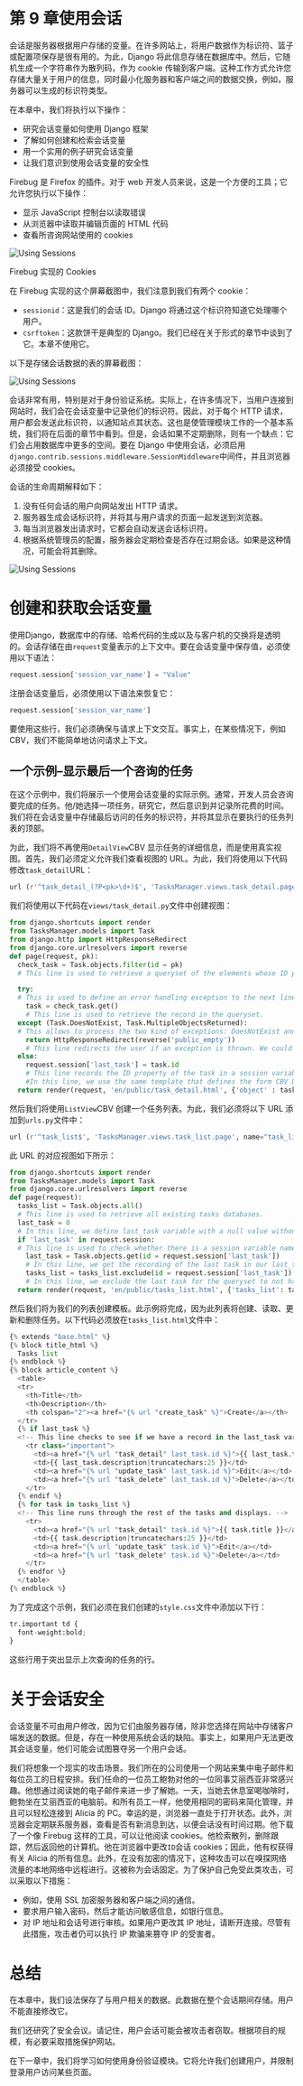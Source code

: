 # 第 9 章使用会话

会话是服务器根据用户存储的变量。在许多网站上，将用户数据作为标识符、篮子或配置项保存是很有用的。为此，Django 将此信息存储在数据库中。然后，它随机生成一个字符串作为散列码，作为 cookie 传输到客户端。这种工作方式允许您存储大量关于用户的信息，同时最小化服务器和客户端之间的数据交换，例如，服务器可以生成的标识符类型。

在本章中，我们将执行以下操作：

*   研究会话变量如何使用 Django 框架
*   了解如何创建和检索会话变量
*   用一个实用的例子研究会话变量
*   让我们意识到使用会话变量的安全性

Firebug 是 Firefox 的插件。对于 web 开发人员来说，这是一个方便的工具；它允许您执行以下操作：

*   显示 JavaScript 控制台以读取错误
*   从浏览器中读取并编辑页面的 HTML 代码
*   查看所咨询网站使用的 cookies

![Using Sessions](graphics/3704OS_09_01.jpg)

Firebug 实现的 Cookies

在 Firebug 实现的这个屏幕截图中，我们注意到我们有两个 cookie：

*   `sessionid`：这是我们的会话 ID。Django 将通过这个标识符知道它处理哪个用户。
*   `csrftoken`：这款饼干是典型的 Django。我们已经在关于形式的章节中谈到了它。本章不使用它。

以下是存储会话数据的表的屏幕截图：

![Using Sessions](graphics/3704OS_09_02.jpg)

会话非常有用，特别是对于身份验证系统。实际上，在许多情况下，当用户连接到网站时，我们会在会话变量中记录他们的标识符。因此，对于每个 HTTP 请求，用户都会发送此标识符，以通知站点其状态。这也是使管理模块工作的一个基本系统，我们将在后面的章节中看到。但是，会话如果不定期删除，则有一个缺点：它们会占用数据库中更多的空间。要在 Django 中使用会话，必须启用`django.contrib.sessions.middleware.SessionMiddleware`中间件，并且浏览器必须接受 cookies。

会话的生命周期解释如下：

1.  没有任何会话的用户向网站发出 HTTP 请求。
2.  服务器生成会话标识符，并将其与用户请求的页面一起发送到浏览器。
3.  每当浏览器发出请求时，它都会自动发送会话标识符。
4.  根据系统管理员的配置，服务器会定期检查是否存在过期会话。如果是这种情况，可能会将其删除。

![Using Sessions](graphics/3704OS_09_03.jpg)

# 创建和获取会话变量

使用Django，数据库中的存储、哈希代码的生成以及与客户机的交换将是透明的。会话存储在由`request`变量表示的上下文中。要在会话变量中保存值，必须使用以下语法：

```py
request.session['session_var_name'] = "Value"
```

注册会话变量后，必须使用以下语法来恢复它：

```py
request.session['session_var_name']
```

要使用这些行，我们必须确保与请求上下文交互。事实上，在某些情况下，例如 CBV，我们不能简单地访问请求上下文。

## 一个示例–显示最后一个咨询的任务

在这个示例中，我们将展示一个使用会话变量的实际示例。通常，开发人员会咨询要完成的任务。他/她选择一项任务，研究它，然后意识到并记录所花费的时间。我们将在会话变量中存储最后访问的任务的标识符，并将其显示在要执行的任务列表的顶部。

为此，我们将不再使用`DetailView`CBV 显示任务的详细信息，而是使用真实视图。首先，我们必须定义允许我们查看视图的 URL。为此，我们将使用以下代码修改`task_detail`URL：

```py
url (r'^task_detail_(?P<pk>\d+)$', 'TasksManager.views.task_detail.page', name="task_detail"),
```

我们将使用以下代码在`views/task_detail.py`文件中创建视图：

```py
from django.shortcuts import render
from TasksManager.models import Task
from django.http import HttpResponseRedirect
from django.core.urlresolvers import reverse
def page(request, pk):
  check_task = Task.objects.filter(id = pk) 
  # This line is used to retrieve a queryset of the elements whose ID property matches to the parameter pk sent to the URL. We will use this queryset in the following line : task = check_task.get().

  try:
  # This is used to define an error handling exception to the next line.
    task = check_task.get()
    # This line is used to retrieve the record in the queryset.
  except (Task.DoesNotExist, Task.MultipleObjectsReturned):
  # This allows to process the two kind of exceptions: DoesNotExist and MultipleObjectsReturned. The DoesNotExist exception type is raised if the queryset has no records. The MultipleObjectsReturned exception type is raised if queryset contains multiple records.
    return HttpResponseRedirect(reverse('public_empty'))
    # This line redirects the user if an exception is thrown. We could also redirect to an error page.
  else:
    request.session['last_task'] = task.id
    # This line records the ID property of the task in a session variable named last_task.
    #In this line, we use the same template that defines the form CBV DetailView. Without having to modify the template, we send our task in a variable named object.
  return render(request, 'en/public/task_detail.html', {'object' : task})
```

然后我们将使用`ListView`CBV 创建一个任务列表。为此，我们必须将以下 URL 添加到`urls.py`文件中：

```py
url (r'^task_list$', 'TasksManager.views.task_list.page', name="task_list"),
```

此 URL 的对应视图如下所示：

```py
from django.shortcuts import render
from TasksManager.models import Task
from django.core.urlresolvers import reverse
def page(request):
  tasks_list = Task.objects.all() 
  # This line is used to retrieve all existing tasks databases.
  last_task = 0 
  # In this line, we define last_task variable with a null value without generating a bug when using the render() method.
  if 'last_task' in request.session: 
  # This line is used to check whether there is a session variable named last_task.
    last_task = Task.objects.get(id = request.session['last_task'])
    # In this line, we get the recording of the last task in our last_task variable.
    tasks_list = tasks_list.exclude(id = request.session['last_task'])
    # In this line, we exclude the last task for the queryset to not have duplicates.
  return render(request, 'en/public/tasks_list.html', {'tasks_list': tasks_list, 'last_task' : last_task})
```

然后我们将为我们的列表创建模板。此示例将完成，因为此列表将创建、读取、更新和删除任务。以下代码必须放在`tasks_list.html`文件中：

```py
{% extends "base.html" %}
{% block title_html %}
  Tasks list
{% endblock %}
{% block article_content %}
  <table>
  <tr>
    <th>Title</th>
    <th>Description</th>
    <th colspan="2"><a href="{% url "create_task" %}">Create</a></th>
  </tr>
  {% if last_task %} 
  <!-- This line checks to see if we have a record in the last_task variable. If this variable has kept the value 0, the condition will not be validated. In this way, the last accessed task will display at the beginning of the list.-->
    <tr class="important">
      <td><a href="{% url "task_detail" last_task.id %}">{{ last_task.title }}</a></td>
      <td>{{ last_task.description|truncatechars:25 }}</td>
      <td><a href="{% url "update_task" last_task.id %}">Edit</a></td>
      <td><a href="{% url "task_delete" last_task.id %}">Delete</a></td>
    </tr>
  {% endif %}
  {% for task in tasks_list %}
  <!-- This line runs through the rest of the tasks and displays. -->
    <tr>
      <td><a href="{% url "task_detail" task.id %}">{{ task.title }}</a></td>
      <td>{{ task.description|truncatechars:25 }}</td>
      <td><a href="{% url "update_task" task.id %}">Edit</a></td>
      <td><a href="{% url "task_delete" task.id %}">Delete</a></td>
    </tr>
  {% endfor %}
  </table>
{% endblock %}
```

为了完成这个示例，我们必须在我们创建的`style.css`文件中添加以下行：

```py
tr.important td {
  font-weight:bold;
}
```

这些行用于突出显示上次查询的任务的行。

# 关于会话安全

会话变量不可由用户修改，因为它们由服务器存储，除非您选择在网站中存储客户端发送的数据。但是，存在一种使用系统会话的缺陷。事实上，如果用户无法更改其会话变量，他们可能会试图篡夺另一个用户会话。

我们将想象一个现实的攻击场景。我们所在的公司使用一个网站来集中电子邮件和每位员工的日程安排。我们任命的一位员工鲍勃对他的一位同事艾丽西亚非常感兴趣。他想通过阅读她的电子邮件来进一步了解她。一天，当她去休息室喝咖啡时，鲍勃坐在艾丽西亚的电脑前。和所有员工一样，他使用相同的密码来简化管理，并且可以轻松连接到 Alicia 的 PC。幸运的是，浏览器一直处于打开状态。此外，浏览器会定期联系服务器，查看是否有新消息到达，以便会话没有时间过期。他下载了一个像 Firebug 这样的工具，可以让他阅读 cookies。他检索散列，删除跟踪，然后返回他的计算机。他在浏览器中更改`ID`会话 cookies；因此，他有权获得有关 Alicia 的所有信息。此外，在没有加密的情况下，这种攻击可以在嗅探网络流量的本地网络中远程进行。这被称为会话固定。为了保护自己免受此类攻击，可以采取以下措施：

*   例如，使用 SSL 加密服务器和客户端之间的通信。
*   要求用户输入密码，然后才能访问敏感信息，如银行信息。
*   对 IP 地址和会话号进行审核。如果用户更改其 IP 地址，请断开连接。尽管有此措施，攻击者仍可以执行 IP 欺骗来篡夺 IP 的受害者。

# 总结

在本章中，我们设法保存了与用户相关的数据。此数据在整个会话期间存储。用户不能直接修改它。

我们还研究了安全会议。请记住，用户会话可能会被攻击者窃取。根据项目的规模，有必要采取措施保护网站。

在下一章中，我们将学习如何使用身份验证模块。它将允许我们创建用户，并限制登录用户访问某些页面。